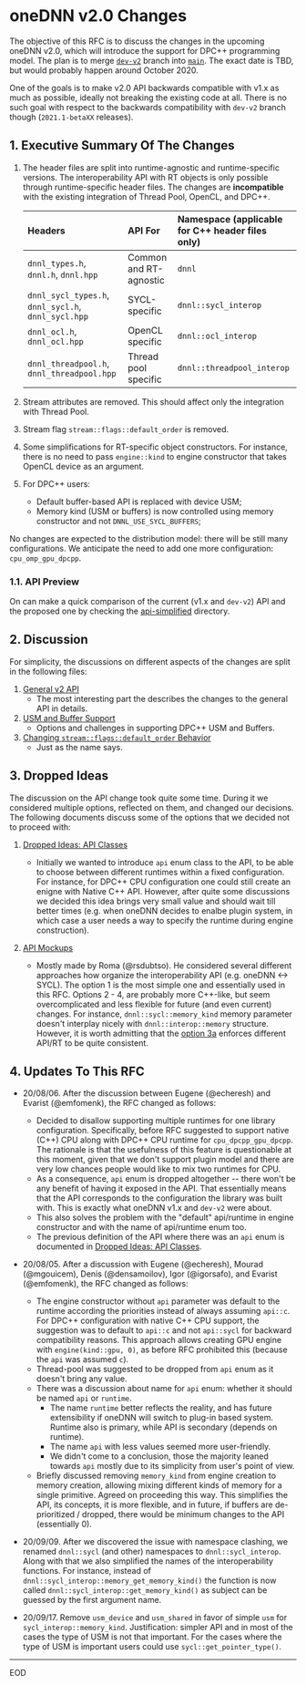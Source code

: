 # oneDNN v2.0 Changes

The objective of this RFC is to discuss the changes in the upcoming oneDNN
v2.0, which will introduce the support for DPC++ programming model.
The plan is to merge
[`dev-v2`](https://github.com/uxlfoundation/oneDNN/tree/dev-v2) branch into
[`main`](https://github.com/uxlfoundation/oneDNN/tree/main). The exact date
is TBD, but would probably happen around October 2020.

One of the goals is to make v2.0 API backwards compatible with v1.x as much as
possible, ideally not breaking the existing code at all. There is no such goal
with respect to the backwards compatibility with `dev-v2` branch though
(`2021.1-betaXX` releases).

## 1. Executive Summary Of The Changes

1. The header files are split into runtime-agnostic and runtime-specific
   versions. The interoperability API with RT objects is only possible through
   runtime-specific header files. The changes are **incompatible** with the
   existing integration of Thread Pool, OpenCL, and DPC++.

   | Headers                                             | API For                | Namespace (applicable for C++ header files only) |
   | :--                                                 | :--                    | :--                                              |
   | `dnnl_types.h`, `dnnl.h`, `dnnl.hpp`                | Common and RT-agnostic | `dnnl`                                           |
   | `dnnl_sycl_types.h`, `dnnl_sycl.h`, `dnnl_sycl.hpp` | SYCL-specific          | `dnnl::sycl_interop`                             |
   | `dnnl_ocl.h`, `dnnl_ocl.hpp`                        | OpenCL specific        | `dnnl::ocl_interop`                              |
   | `dnnl_threadpool.h`, `dnnl_threadpool.hpp`          | Thread pool specific   | `dnnl::threadpool_interop`                       |

2. Stream attributes are removed. This should affect only the integration with
   Thread Pool.

3. Stream flag `stream::flags::default_order` is removed.

4. Some simplifications for RT-specific object constructors. For instance,
   there is no need to pass `engine::kind` to engine constructor that takes
   OpenCL device as an argument.

5. For DPC++ users:
   - Default buffer-based API is replaced with device USM;
   - Memory kind (USM or buffers) is now controlled using memory constructor
     and not `DNNL_USE_SYCL_BUFFERS`;

No changes are expected to the distribution model: there will be still many
configurations. We anticipate the need to add one more configuration:
`cpu_omp_gpu_dpcpp`.

### 1.1. API Preview

On can make a quick comparison of the current (v1.x and `dev-v2`) API and the
proposed one by checking the [api-simplified](api-simplified/) directory.

## 2. Discussion

For simplicity, the discussions on different aspects of the changes are split
in the following files:

1. [General v2 API](general-v2-api.md)
   - The most interesting part the describes the changes to the general API in
     details.
2. [USM and Buffer Support](usm-and-buffer-support.md)
   - Options and challenges in supporting DPC++ USM and Buffers.
3. [Changing `stream::flags::default_order` Behavior](changing-stream-flags-default-order-behavior.md)
   - Just as the name says.

## 3. Dropped Ideas

The discussion on the API change took quite some time. During it we considered
multiple options, reflected on them, and changed our decisions. The following
documents discuss some of the options that we decided not to proceed with:

1. [Dropped Ideas: API Classes](dropped-ideas-api-classes.md)
   - Initially we wanted to introduce `api` enum class to the API, to be able
     to choose between different runtimes within a fixed configuration. For
     instance, for DPC++ CPU configuration one could still create an enigne
     with Native C++ API. However, after quite some discussions we decided this
     idea brings very small value and should wait till better times (e.g. when
     oneDNN decides to enalbe plugin system, in which case a user needs a way
     to specify the runtime during engine construction).

2. [API Mockups](history/api-mockups/)
   - Mostly made by Roma (@rsdubtso). He considered several different
     approaches how organize the interoperability API (e.g. oneDNN <-> SYCL).
     The option 1 is the most simple one and essentially used in this RFC.
     Options 2 - 4, are probably more C++-like, but seem overcomplicated and
     less flexible for future (and even current) changes. For instance,
     `dnnl::sycl::memory_kind` memory parameter doesn't interplay nicely with
     `dnnl::interop::memory` structure. However, it is worth admitting that
     the [option 3a](history/api-mockups/option3a/) enforces different API/RT
     to be quite consistent.

## 4. Updates To This RFC

- 20/08/06. After the discussion between Eugene (@echeresh) and Evarist
  (@emfomenk), the RFC changed as follows:
  - Decided to disallow supporting multiple runtimes for one library
    configuration. Specifically, before RFC suggested to support native (C++)
    CPU along with DPC++ CPU runtime for `cpu_dpcpp_gpu_dpcpp`. The rationale
    is that the usefulness of this feature is questionable at this moment,
    given that we don't support plugin model and there are very low chances
    people would like to mix two runtimes for CPU.
  - As a consequence, `api` enum is dropped altogether -- there won't be any
    benefit of having it exposed in the API. That essentially means that the
    API corresponds to the configuration the library was built with. This is
    exactly what oneDNN v1.x and `dev-v2` were about.
  - This also solves the problem with the "default" api/runtime in engine
    constructor and with the name of api/runtime enum too.
  - The previous definition of the API where there was an `api` enum is
    documented in [Dropped Ideas: API Classes](dropped-ideas-api-classes.md).

- 20/08/05. After a discussion with Eugene (@echeresh), Mourad (@mgouicem),
  Denis (@densamoilov), Igor (@igorsafo), and Evarist (@emfomenk), the RFC
  changed as follows:
  - The engine constructor without `api` parameter was default to the runtime
    according the priorities instead of always assuming `api::c`. For DPC++
    configuration with native C++ CPU support, the suggestion was to default to
    `api::c` and not `api::sycl` for backward compatibility reasons. This
    approach allows creating GPU engine with `engine(kind::gpu, 0)`, as before
    RFC prohibited this (because the `api` was assumed `c`).
  - Thread-pool was suggested to be dropped from `api` enum as it doesn't bring
    any value.
  - There was a discussion about name for `api` enum: whether it should be
    named `api` or `runtime`.
    - The name `runtime` better reflects the reality, and has future
      extensibility if oneDNN will switch to plug-in based system. Runtime
      also is primary, while API is secondary (depends on runtime).
    - The name `api` with less values seemed more user-friendly.
    - We didn't come to a conclusion, those the majority leaned towards
      `api` mostly due to its simplicity from user's point of view.
  - Briefly discussed removing `memory_kind` from engine creation to memory
    creation, allowing mixing different kinds of memory for a single primitive.
    Agreed on proceeding this way. This simplifies the API, its concepts, it is
    more flexible, and in future, if buffers are de-prioritized / dropped,
    there would be minimum changes to the API (essentially 0).

- 20/09/09. After we discovered the issue with namespace clashing, we renamed
  `dnnl::sycl` (and other) namespaces to `dnnl::sycl_interop`. Along with that
  we also simplified the names of the interoperability functions. For instance,
  instead of `dnnl::sycl_interop::memory_get_memory_kind()` the function is now
  called `dnnl::sycl_interop::get_memory_kind()` as subject can be guessed by
  the first argument name.

- 20/09/17. Remove `usm_device` and `usm_shared` in favor of simple `usm` for
  `sycl_interop::memory_kind`. Justification: simpler API and in most of the
  cases the type of USM is not that important. For the cases where the type of
  USM is important users could use `sycl::get_pointer_type()`.


---

EOD
